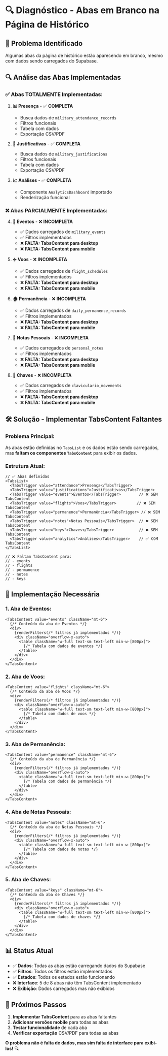 # 🔍 Diagnóstico - Abas em Branco na Página de Histórico

## 🚨 Problema Identificado

Algumas abas da página de histórico estão aparecendo em branco, mesmo com dados sendo carregados do Supabase.

## 🔍 Análise das Abas Implementadas

### **✅ Abas TOTALMENTE Implementadas:**

1. **📊 Presença** - ✅ **COMPLETA**
   - Busca dados de `military_attendance_records`
   - Filtros funcionais
   - Tabela com dados
   - Exportação CSV/PDF

2. **📝 Justificativas** - ✅ **COMPLETA**
   - Busca dados de `military_justifications`
   - Filtros funcionais
   - Tabela com dados
   - Exportação CSV/PDF

3. **📈 Análises** - ✅ **COMPLETA**
   - Componente `AnalyticsDashboard` importado
   - Renderização funcional

### **❌ Abas PARCIALMENTE Implementadas:**

4. **📅 Eventos** - ❌ **INCOMPLETA**
   - ✅ Dados carregados de `military_events`
   - ✅ Filtros implementados
   - ❌ **FALTA: TabsContent para desktop**
   - ❌ **FALTA: TabsContent para mobile**

5. **✈️ Voos** - ❌ **INCOMPLETA**
   - ✅ Dados carregados de `flight_schedules`
   - ✅ Filtros implementados
   - ❌ **FALTA: TabsContent para desktop**
   - ❌ **FALTA: TabsContent para mobile**

6. **🏠 Permanência** - ❌ **INCOMPLETA**
   - ✅ Dados carregados de `daily_permanence_records`
   - ✅ Filtros implementados
   - ❌ **FALTA: TabsContent para desktop**
   - ❌ **FALTA: TabsContent para mobile**

7. **📝 Notas Pessoais** - ❌ **INCOMPLETA**
   - ✅ Dados carregados de `personal_notes`
   - ✅ Filtros implementados
   - ❌ **FALTA: TabsContent para desktop**
   - ❌ **FALTA: TabsContent para mobile**

8. **🔑 Chaves** - ❌ **INCOMPLETA**
   - ✅ Dados carregados de `claviculario_movements`
   - ✅ Filtros implementados
   - ❌ **FALTA: TabsContent para desktop**
   - ❌ **FALTA: TabsContent para mobile**

## 🛠️ Solução - Implementar TabsContent Faltantes

### **Problema Principal:**
As abas estão definidas no `TabsList` e os dados estão sendo carregados, mas **faltam os componentes `TabsContent`** para exibir os dados.

### **Estrutura Atual:**
```tsx
// ✅ Abas definidas
<TabsList>
  <TabsTrigger value="attendance">Presença</TabsTrigger>
  <TabsTrigger value="justifications">Justificativas</TabsTrigger>
  <TabsTrigger value="events">Eventos</TabsTrigger>        // ❌ SEM TabsContent
  <TabsTrigger value="flights">Voos</TabsTrigger>         // ❌ SEM TabsContent
  <TabsTrigger value="permanence">Permanência</TabsTrigger> // ❌ SEM TabsContent
  <TabsTrigger value="notes">Notas Pessoais</TabsTrigger>  // ❌ SEM TabsContent
  <TabsTrigger value="keys">Chaves</TabsTrigger>           // ❌ SEM TabsContent
  <TabsTrigger value="analytics">Análises</TabsTrigger>    // ✅ COM TabsContent
</TabsList>

// ❌ Faltam TabsContent para:
// - events
// - flights  
// - permanence
// - notes
// - keys
```

## 🔧 Implementação Necessária

### **1. Aba de Eventos:**
```tsx
<TabsContent value="events" className="mt-6">
  {/* Conteúdo da aba de Eventos */}
  <div>
    {renderFilters(/* filtros já implementados */)}
    <div className="overflow-x-auto">
      <table className="w-full text-sm text-left min-w-[800px]">
        {/* Tabela com dados de eventos */}
      </table>
    </div>
  </div>
</TabsContent>
```

### **2. Aba de Voos:**
```tsx
<TabsContent value="flights" className="mt-6">
  {/* Conteúdo da aba de Voos */}
  <div>
    {renderFilters(/* filtros já implementados */)}
    <div className="overflow-x-auto">
      <table className="w-full text-sm text-left min-w-[800px]">
        {/* Tabela com dados de voos */}
      </table>
    </div>
  </div>
</TabsContent>
```

### **3. Aba de Permanência:**
```tsx
<TabsContent value="permanence" className="mt-6">
  {/* Conteúdo da aba de Permanência */}
  <div>
    {renderFilters(/* filtros já implementados */)}
    <div className="overflow-x-auto">
      <table className="w-full text-sm text-left min-w-[800px]">
        {/* Tabela com dados de permanência */}
      </table>
    </div>
  </div>
</TabsContent>
```

### **4. Aba de Notas Pessoais:**
```tsx
<TabsContent value="notes" className="mt-6">
  {/* Conteúdo da aba de Notas Pessoais */}
  <div>
    {renderFilters(/* filtros já implementados */)}
    <div className="overflow-x-auto">
      <table className="w-full text-sm text-left min-w-[800px]">
        {/* Tabela com dados de notas */}
      </table>
    </div>
  </div>
</TabsContent>
```

### **5. Aba de Chaves:**
```tsx
<TabsContent value="keys" className="mt-6">
  {/* Conteúdo da aba de Chaves */}
  <div>
    {renderFilters(/* filtros já implementados */)}
    <div className="overflow-x-auto">
      <table className="w-full text-sm text-left min-w-[800px]">
        {/* Tabela com dados de chaves */}
      </table>
    </div>
  </div>
</TabsContent>
```

## 📊 Status Atual

- ✅ **Dados**: Todas as abas estão carregando dados do Supabase
- ✅ **Filtros**: Todos os filtros estão implementados
- ✅ **Estados**: Todos os estados estão funcionando
- ❌ **Interface**: 5 de 8 abas não têm TabsContent implementado
- ❌ **Exibição**: Dados carregados mas não exibidos

## 🎯 Próximos Passos

1. **Implementar TabsContent** para as abas faltantes
2. **Adicionar versões mobile** para todas as abas
3. **Testar funcionalidade** de cada aba
4. **Verificar exportação** CSV/PDF para todas as abas

**O problema não é falta de dados, mas sim falta de interface para exibi-los!** 🔍
